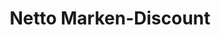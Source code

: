 ---
title: "Netto Marken-Discount"
url: /hohen-neuendorf/netto-marken-discount/
shop: Supermarkt
---